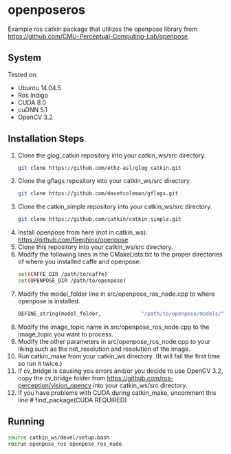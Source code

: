 # openposeros

Example ros catkin package that utilizes the openpose library from https://github.com/CMU-Perceptual-Computing-Lab/openpose.

## System
Tested on:
* Ubuntu 14.04.5 
* Ros Indigo
* CUDA 8.0
* cuDNN 5.1
* OpenCV 3.2

## Installation Steps

1. Clone the glog_catkin repository into your catkin_ws/src directory.
   ```bash
   git clone https://github.com/ethz-asl/glog_catkin.git
   ```
2. Clone the gflags repository into your catkin_ws/src directory.
   ```bash
   git clone https://github.com/davetcoleman/gflags.git
   ```
3. Clone the catkin_simple repository into your catkin_ws/src directory.
   ```bash
   git clone https://github.com/catkin/catkin_simple.git
   ```
4. Install openpose from here (not in catkin_ws): https://github.com/firephinx/openpose
5. Clone this repository into your catkin_ws/src directory.
6. Modify the following lines in the CMakeLists.txt to the proper directories of where you installed caffe and openpose:
   ```bash
   set(CAFFE_DIR /path/to/caffe)
   set(OPENPOSE_DIR /path/to/openpose)
   ```
7. Modify the model_folder line in src/openpose_ros_node.cpp to where openpose is installed.
   ```bash
   DEFINE_string(model_folder,             "/path/to/openpose/models/",      "Folder where the pose models (COCO and MPI) are located.");
   ```
8. Modify the image_topic name in src/openpose_ros_node.cpp to the image_topic you want to process.
9. Modify the other parameters in src/openpose_ros_node.cpp to your liking such as the net_resolution and resolution of the image.
10. Run catkin_make from your catkin_ws directory. (It will fail the first time so run it twice.)
11. If cv_bridge is causing you errors and/or you decide to use OpenCV 3.2, copy the cv_bridge folder from https://github.com/ros-perception/vision_opencv into your catkin_ws/src directory. 
12. If you have problems with CUDA during catkin_make, uncomment this line # find_package(CUDA REQUIRED)

## Running
```bash
source catkin_ws/devel/setup.bash
rosrun openpose_ros openpose_ros_node
```
